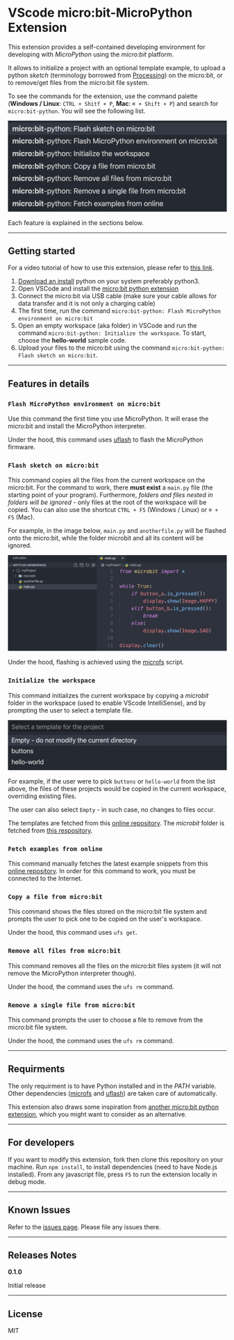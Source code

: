 # VScode micro:bit-MicroPython Extension

This extension provides a self-contained developing environment for developing with _MicroPython_ using the _micro:bit_ platform.

It allows to initialize a project with an optional template example, to upload a python _sketch_ (terminology borrowed from [Processing](<https://en.wikipedia.org/wiki/Processing_(programming_language)>)) on the micro:bit, or to remove/get files from the micro:bit file system.

To see the commands for the extension, use the command palette (**Windows / Linux**: `CTRL + Shitf + P`, **Mac**: `⌘ + Shift + P`) and search for `micro:bit-python`. You will see the following list.

![Commands](images/commands.png)

Each feature is explained in the sections below.

---

## Getting started

For a video tutorial of how to use this extension, please refer to [this link](link).

1. [Download an install](https://www.python.org/downloads/) python on your system preferably python3.
2. Open VSCode and install the [micro:bit python extension](https://marketplace.visualstudio.com/items?itemName=MAKinteract.micro-bit-python)
3. Connect the micro:bit via USB cable (make sure your cable allows for data transfer and it is not only a charging cable)
4. The first time, run the command `micro:bit-python: Flash MicroPython environment on micro:bit`
5. Open an empty workspace (aka folder) in VSCode and run the command `micro:bit-python: Initialize the workspace`. To start, choose the **hello-world** sample code.
6. Upload your files to the micro:bit using the command `micro:bit-python: Flash sketch on micro:bit`.

---

## Features in details

### `Flash MicroPython environment on micro:bit`

Use this command the first time you use MicroPython. It will erase the micro:bit and install the MicroPython interpreter.

Under the hood, this command uses [uflash](https://github.com/ntoll/uflash) to flash the MicroPython firmware.

### `Flash sketch on micro:bit`

This command copies all the files from the current workspace on the micro:bit. For the command to work, there **must exist** a `main.py` file (the starting point of your program). Furthermore, _folders and files nested in folders will be ignored_ - only files at the root of the workspace will be copied. You can also use the shortcut `CTRL + F5` (Windows / Linux) or `⌘ + F5` (Mac).

For example, in the image below, `main.py` and `anotherfile.py` will be flashed onto the micro:bit, while the folder microbit and all its content will be ignored.

![Flash](images/flash.png)

Under the hood, flashing is achieved using the [microfs](https://github.com/ntoll/microfs) script.

### `Initialize the workspace`

This command initializes the current workspace by copying a _microbit_ folder in the workspace (used to enable VScode IntelliSense), and by prompting the user to select a template file.

![Initialization](images/initialization.png)

For example, if the user were to pick `buttons` or `hello-world` from the list above, the files of these projects would be copied in the current workspace, overriding existing files.

The user can also select `Empty` - in such case, no changes to files occur.

The templates are fetched from this [online repository](https://github.com/makinteract/micropython-examples). The _microbit_ folder is fetched from [this respository](https://github.com/PhonicCanine/microbit).

### `Fetch examples from online`

This command manually fetches the latest example snippets from this [online repository](https://github.com/makinteract/micropython-examples). In order for this command to work, you must be connected to the Internet.

### `Copy a file from micro:bit`

This command shows the files stored on the micro:bit file system and prompts the user to pick one to be copied on the user's workspace.

Under the hood, this command uses `ufs get`.

### `Remove all files from micro:bit`

This command removes all the files on the micro:bit files system (it will not remove the MicroPython interpreter though).

Under the hood, the command uses the `ufs rm` command.

### `Remove a single file from micro:bit`

This command prompts the user to choose a file to remove from the micro:bit file system.

Under the hood, the command uses the `ufs rm` command.

---

## Requirments

The only requirment is to have Python installed and in the _PATH_ variable. Other dependencies ([microfs](https://github.com/ntoll/microfs) and [uflash](https://github.com/ntoll/uflash)) are taken care of automatically.

This extension also draws some inspiration from [another micro:bit python extension](https://github.com/PhonicCanine/vscode-microbit), which you might want to consider as an alternative.

---

## For developers

If you want to modify this extension, fork then clone this repository on your machine. Run `npm install`, to install dependencies (need to have Node.js installed). From any javascript file, press `F5` to run the extension locally in debug mode.

---

## Known Issues

Refer to the [issues page](https://github.com/makinteract/vscode-microbit-micropython/issues). Please file any issues there.

---

## Releases Notes

**0.1.0**

Initial release

---

## License

MIT
